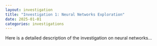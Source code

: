 ```yaml
---
layout: investigation
title: "Investigation 1: Neural Networks Exploration"
date: 2025-01-01
categories: investigations
---
```

Here is a detailed description of the investigation on neural networks... 